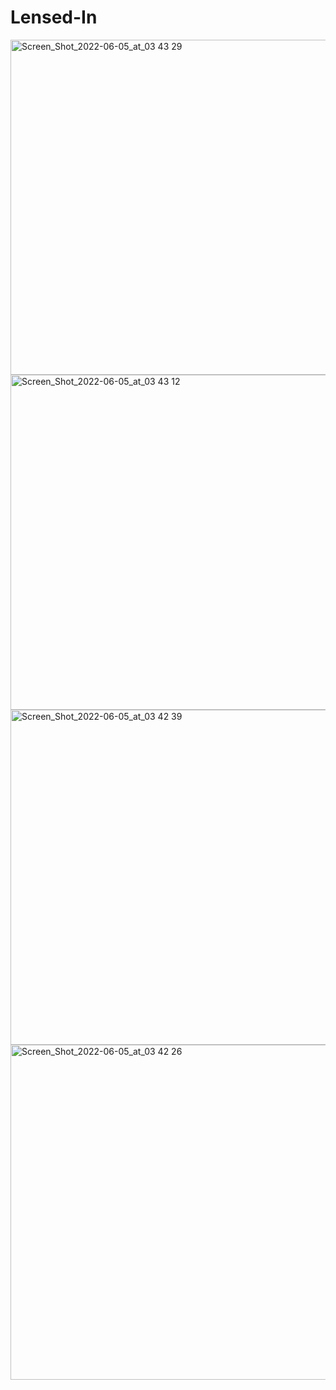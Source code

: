 # Lensed-In 
<img width="536" alt="Screen_Shot_2022-06-05_at_03 43 29" src="https://user-images.githubusercontent.com/28528607/172047271-4bafafa2-b38d-4246-ae61-83cd7002e8e5.png">
<img width="536" alt="Screen_Shot_2022-06-05_at_03 43 12" src="https://user-images.githubusercontent.com/28528607/172047274-884898cf-93f0-4461-8329-a89e57d6281d.png">
<img width="536" alt="Screen_Shot_2022-06-05_at_03 42 39" src="https://user-images.githubusercontent.com/28528607/172047277-f2637a33-6a14-47ac-b5d6-0fac08c25a1a.png">
<img width="536" alt="Screen_Shot_2022-06-05_at_03 42 26" src="https://user-images.githubusercontent.com/28528607/172047278-5f1fb0a5-9123-405c-9597-88234c0d86c4.png">
